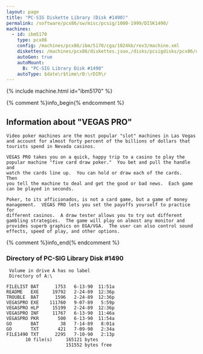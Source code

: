 ```yaml
---
layout: page
title: "PC-SIG Diskette Library (Disk #1490)"
permalink: /software/pcx86/sw/misc/pcsig/1000-1999/DISK1490/
machines:
  - id: ibm5170
    type: pcx86
    config: /machines/pcx86/ibm/5170/cga/1024kb/rev3/machine.xml
    diskettes: /machines/pcx86/diskettes.json,/disks/pcsigdisks/pcx86/diskettes.json
    autoGen: true
    autoMount:
      B: "PC-SIG Library Disk #1490"
    autoType: $date\r$time\rB:\rDIR\r
---
```


{% include machine.html id="ibm5170" %}

{% comment %}info_begin{% endcomment %}

## Information about "VEGAS PRO"

    Video poker machines are the most popular "slot" machines in Las Vegas
    and account for almost forty percent of the billions of dollars that
    tourists spend in Nevada casinos.
    
    VEGAS PRO takes you on a quick, happy trip to a casino to play the
    popular machine "five card draw poker."  You bet and pull the handle and
    watch the cards line up.  You can hold or draw each of the cards.  Then
    you tell the machine to deal and get the good or bad news.  Each game
    can be played in seconds.
    
    Poker, to its afficionados, is not a card game, but a game of money
    management.  VEGAS PRO lets you set the payoffs yourself to practice for
    different casinos.  A draw tester allows you to try out different
    gambling strategies.  The game will play on almost any monitor and
    provides superb graphics on EGA/VGA.  The user can also control sound
    effects, speed of play, and other options.
{% comment %}info_end{% endcomment %}


### Directory of PC-SIG Library Disk #1490

     Volume in drive A has no label
     Directory of A:\

    FILELIST BAT      1753   6-13-90  11:51a
    README   EXE     19792   2-24-89  12:36p
    TROUBLE  BAT      1596   2-24-89  12:36p
    VEGASPRO EXE    111760   9-07-89   5:59p
    VEGASPRO HLP     15199   2-24-89  12:36p
    VEGASPRO INF     11767   6-13-90  11:46a
    VEGASPRO PKR       500   6-13-90  11:54a
    GO       BAT        38   7-14-89   8:01a
    GO       TXT       421   7-09-90   2:34a
    FILE1490 TXT      2295   7-10-90   2:13p
           10 file(s)     165121 bytes
                          151552 bytes free
